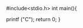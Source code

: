     
#include<stdio.h>
int main(){     
 

  



     
       




































































   printf ("C");
   return 0;
}
